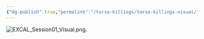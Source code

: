 ```yaml
---
{"dg-publish":true,"permalink":"/torso-killings/torso-killings-visual/","tags":["TorsoKillings"]}
---
```



![EXCAL_Session01_Visual.png](/img/user/Torso%20Killings/EXCAL_Session01_Visual.png).